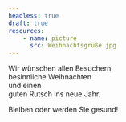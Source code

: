 ```yaml
---
headless: true
draft: true
resources:
    - name: picture
      src: Weihnachtsgrüße.jpg
---
```


Wir wünschen allen Besuchern  
besinnliche Weihnachten  
und einen  
guten Rutsch ins neue Jahr.

Bleiben oder werden Sie gesund!